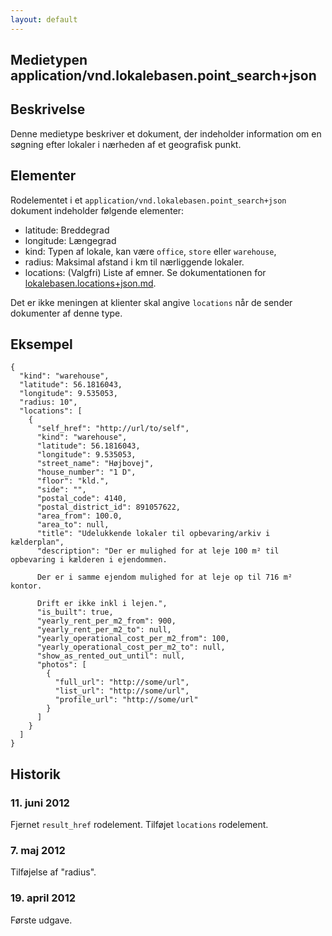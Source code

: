 ```yaml
---
layout: default
---
```

Medietypen application/vnd.lokalebasen.point_search+json
--------------------------------------------------------

Beskrivelse
-----------

Denne medietype beskriver et dokument, der indeholder information om en
søgning efter lokaler i nærheden af et geografisk punkt.

Elementer
---------

Rodelementet i et `application/vnd.lokalebasen.point_search+json` dokument
indeholder følgende elementer:

* latitude: Breddegrad
* longitude: Længegrad
* kind: Typen af lokale, kan være `office`, `store` eller `warehouse`,
* radius: Maksimal afstand i km til nærliggende lokaler.
* locations: (Valgfri) Liste af emner. Se dokumentationen for
  [lokalebasen.locations+json.md](lokalebasen.locations.json.html).

Det er ikke meningen at klienter skal angive `locations` når de sender
dokumenter af denne type.

Eksempel
--------

    {
      "kind": "warehouse",
      "latitude": 56.1816043,
      "longitude": 9.535053,
      "radius: 10",
      "locations": [
        {
          "self_href": "http://url/to/self",
          "kind": "warehouse",
          "latitude": 56.1816043,
          "longitude": 9.535053,
          "street_name": "Højbovej",
          "house_number": "1 D",
          "floor": "kld.",
          "side": "",
          "postal_code": 4140,
          "postal_district_id": 891057622,
          "area_from": 100.0,
          "area_to": null,
          "title": "Udelukkende lokaler til opbevaring/arkiv i kælderplan",
          "description": "Der er mulighed for at leje 100 m² til opbevaring i kælderen i ejendommen.
      
          Der er i samme ejendom mulighed for at leje op til 716 m² kontor.
      
          Drift er ikke inkl i lejen.",
          "is_built": true,
          "yearly_rent_per_m2_from": 900,
          "yearly_rent_per_m2_to": null,
          "yearly_operational_cost_per_m2_from": 100,
          "yearly_operational_cost_per_m2_to": null,
          "show_as_rented_out_until": null,
          "photos": [
            {
              "full_url": "http://some/url",
              "list_url": "http://some/url",
              "profile_url": "http://some/url"
            }
          ]
        }
      ]
    }

Historik
--------

### 11. juni 2012

Fjernet `result_href` rodelement. Tilføjet `locations` rodelement.

### 7. maj 2012

Tilføjelse af "radius".

### 19. april 2012

Første udgave.
